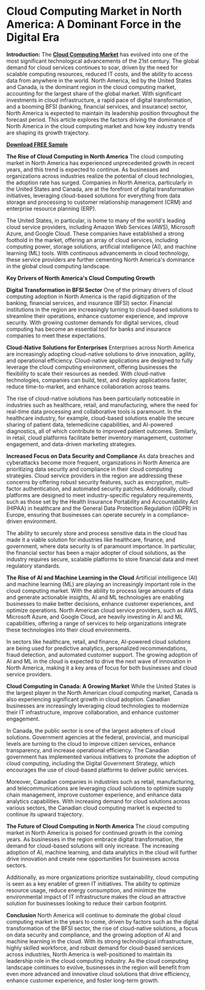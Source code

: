 # Cloud Computing Market in North America: A Dominant Force in the Digital Era

**Introduction:**
The **[Cloud Computing Market](https://www.nextmsc.com/report/cloud-computing-market)** has evolved into one of the most significant technological advancements of the 21st century. The global demand for cloud services continues to soar, driven by the need for scalable computing resources, reduced IT costs, and the ability to access data from anywhere in the world. North America, led by the United States and Canada, is the dominant region in the cloud computing market, accounting for the largest share of the global market. With significant investments in cloud infrastructure, a rapid pace of digital transformation, and a booming BFSI (banking, financial services, and insurance) sector, North America is expected to maintain its leadership position throughout the forecast period. This article explores the factors driving the dominance of North America in the cloud computing market and how key industry trends are shaping its growth trajectory.

**[Download FREE Sample](https://www.nextmsc.com/cloud-computing-market/request-sample)**

**The Rise of Cloud Computing in North America**
The cloud computing market in North America has experienced unprecedented growth in recent years, and this trend is expected to continue. As businesses and organizations across industries realize the potential of cloud technologies, the adoption rate has surged. Companies in North America, particularly in the United States and Canada, are at the forefront of digital transformation initiatives, leveraging cloud-based solutions for everything from data storage and processing to customer relationship management (CRM) and enterprise resource planning (ERP).

The United States, in particular, is home to many of the world's leading cloud service providers, including Amazon Web Services (AWS), Microsoft Azure, and Google Cloud. These companies have established a strong foothold in the market, offering an array of cloud services, including computing power, storage solutions, artificial intelligence (AI), and machine learning (ML) tools. With continuous advancements in cloud technology, these service providers are further cementing North America's dominance in the global cloud computing landscape.

**Key Drivers of North America's Cloud Computing Growth**

**Digital Transformation in BFSI Sector**
One of the primary drivers of cloud computing adoption in North America is the rapid digitization of the banking, financial services, and insurance (BFSI) sector. Financial institutions in the region are increasingly turning to cloud-based solutions to streamline their operations, enhance customer experience, and improve security. With growing customer demands for digital services, cloud computing has become an essential tool for banks and insurance companies to meet these expectations.

**Cloud-Native Solutions for Enterprises**
Enterprises across North America are increasingly adopting cloud-native solutions to drive innovation, agility, and operational efficiency. Cloud-native applications are designed to fully leverage the cloud computing environment, offering businesses the flexibility to scale their resources as needed. With cloud-native technologies, companies can build, test, and deploy applications faster, reduce time-to-market, and enhance collaboration across teams.

The rise of cloud-native solutions has been particularly noticeable in industries such as healthcare, retail, and manufacturing, where the need for real-time data processing and collaborative tools is paramount. In the healthcare industry, for example, cloud-based solutions enable the secure sharing of patient data, telemedicine capabilities, and AI-powered diagnostics, all of which contribute to improved patient outcomes. Similarly, in retail, cloud platforms facilitate better inventory management, customer engagement, and data-driven marketing strategies.

**Increased Focus on Data Security and Compliance**
As data breaches and cyberattacks become more frequent, organizations in North America are prioritizing data security and compliance in their cloud computing strategies. Cloud service providers in the region are addressing these concerns by offering robust security features, such as encryption, multi-factor authentication, and automated security patches. Additionally, cloud platforms are designed to meet industry-specific regulatory requirements, such as those set by the Health Insurance Portability and Accountability Act (HIPAA) in healthcare and the General Data Protection Regulation (GDPR) in Europe, ensuring that businesses can operate securely in a compliance-driven environment.

The ability to securely store and process sensitive data in the cloud has made it a viable solution for industries like healthcare, finance, and government, where data security is of paramount importance. In particular, the financial sector has been a major adopter of cloud solutions, as the industry requires secure, scalable platforms to store financial data and meet regulatory standards.

**The Rise of AI and Machine Learning in the Cloud**
Artificial intelligence (AI) and machine learning (ML) are playing an increasingly important role in the cloud computing market. With the ability to process large amounts of data and generate actionable insights, AI and ML technologies are enabling businesses to make better decisions, enhance customer experiences, and optimize operations. North American cloud service providers, such as AWS, Microsoft Azure, and Google Cloud, are heavily investing in AI and ML capabilities, offering a range of services to help organizations integrate these technologies into their cloud environments.

In sectors like healthcare, retail, and finance, AI-powered cloud solutions are being used for predictive analytics, personalized recommendations, fraud detection, and automated customer support. The growing adoption of AI and ML in the cloud is expected to drive the next wave of innovation in North America, making it a key area of focus for both businesses and cloud service providers.

**Cloud Computing in Canada: A Growing Market**
While the United States is the largest player in the North American cloud computing market, Canada is also experiencing significant growth in cloud adoption. Canadian businesses are increasingly leveraging cloud technologies to modernize their IT infrastructure, improve collaboration, and enhance customer engagement.

In Canada, the public sector is one of the largest adopters of cloud solutions. Government agencies at the federal, provincial, and municipal levels are turning to the cloud to improve citizen services, enhance transparency, and increase operational efficiency. The Canadian government has implemented various initiatives to promote the adoption of cloud computing, including the Digital Government Strategy, which encourages the use of cloud-based platforms to deliver public services.

Moreover, Canadian companies in industries such as retail, manufacturing, and telecommunications are leveraging cloud solutions to optimize supply chain management, improve customer experience, and enhance data analytics capabilities. With increasing demand for cloud solutions across various sectors, the Canadian cloud computing market is expected to continue its upward trajectory.

**The Future of Cloud Computing in North America**
The cloud computing market in North America is poised for continued growth in the coming years. As businesses in the region embrace digital transformation, the demand for cloud-based solutions will only increase. The increasing adoption of AI, machine learning, and data analytics in the cloud will further drive innovation and create new opportunities for businesses across sectors.

Additionally, as more organizations prioritize sustainability, cloud computing is seen as a key enabler of green IT initiatives. The ability to optimize resource usage, reduce energy consumption, and minimize the environmental impact of IT infrastructure makes the cloud an attractive solution for businesses looking to reduce their carbon footprint.

**Conclusion**
North America will continue to dominate the global cloud computing market in the years to come, driven by factors such as the digital transformation of the BFSI sector, the rise of cloud-native solutions, a focus on data security and compliance, and the growing adoption of AI and machine learning in the cloud. With its strong technological infrastructure, highly skilled workforce, and robust demand for cloud-based services across industries, North America is well-positioned to maintain its leadership role in the cloud computing industry. As the cloud computing landscape continues to evolve, businesses in the region will benefit from even more advanced and innovative cloud solutions that drive efficiency, enhance customer experience, and foster long-term growth.

